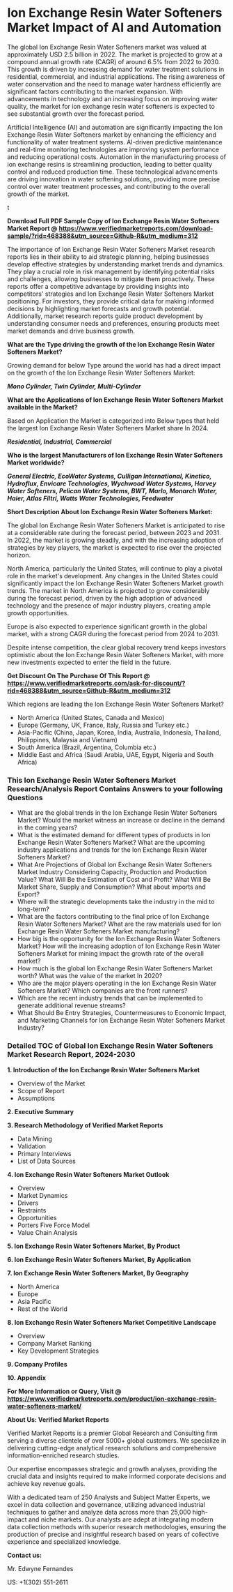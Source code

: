 <meta name="title" content="Global Ion Exchange Resin Water Softeners Market Impact of AI and Automation"><meta name="description" content="The global Ion Exchange Resin Water Softeners market was valued at approximately USD 2.5 billion in 2022. The market is projected to grow at a compound annual growth r"><meta name="title" content="Ion Exchange Resin Water Softeners Market Size, Share, Scope, Trends, Growth, Opportunities, Analysis, Forecast"><h1>Ion Exchange Resin Water Softeners Market Impact of AI and Automation</h1><p>The global Ion Exchange Resin Water Softeners market was valued at approximately USD 2.5 billion in 2022. The market is projected to grow at a compound annual growth rate (CAGR) of around 6.5% from 2022 to 2030. This growth is driven by increasing demand for water treatment solutions in residential, commercial, and industrial applications. The rising awareness of water conservation and the need to manage water hardness efficiently are significant factors contributing to the market expansion. With advancements in technology and an increasing focus on improving water quality, the market for ion exchange resin water softeners is expected to see substantial growth over the forecast period.</p><p>Artificial Intelligence (AI) and automation are significantly impacting the Ion Exchange Resin Water Softeners market by enhancing the efficiency and functionality of water treatment systems. AI-driven predictive maintenance and real-time monitoring technologies are improving system performance and reducing operational costs. Automation in the manufacturing process of ion exchange resins is streamlining production, leading to better quality control and reduced production time. These technological advancements are driving innovation in water softening solutions, providing more precise control over water treatment processes, and contributing to the overall growth of the market.</p>t</p><p id="" class=""><strong>Download Full PDF Sample Copy of Ion Exchange Resin Water Softeners Market Report @ <a href="https://www.verifiedmarketreports.com/download-sample/?rid=468388&utm_source=Github-R&utm_medium=312" target="_blank">https://www.verifiedmarketreports.com/download-sample/?rid=468388&utm_source=Github-R&utm_medium=312</a></strong></p><p>The importance of&nbsp;Ion Exchange Resin Water Softeners Market research reports lies in their ability to aid strategic planning, helping businesses develop effective strategies by understanding market trends and dynamics. They play a crucial role in risk management by identifying potential risks and challenges, allowing businesses to mitigate them proactively. These reports offer a competitive advantage by providing insights into competitors' strategies and Ion Exchange Resin Water Softeners Market positioning. For investors, they provide critical data for making informed decisions by highlighting market forecasts and growth potential. Additionally, market research reports guide product development by understanding consumer needs and preferences, ensuring products meet market demands and drive business growth.</p><p><strong>What are the&nbsp;Type driving the growth of the Ion Exchange Resin Water Softeners Market?</strong></p><p id="" class="">Growing demand for below Type around the world has had a direct impact on the growth of the Ion Exchange Resin Water Softeners Market:</p><em><strong>Mono Cylinder, Twin Cylinder, Multi-Cylinder</strong></em></p><strong>What are the&nbsp;Applications&nbsp;of Ion Exchange Resin Water Softeners Market available in the Market?</strong></p><p id="" class="">Based on Application the Market is categorized into Below types that held the largest Ion Exchange Resin Water Softeners Market share In 2024.</p><em><strong>Residential, Industrial, Commercial</strong></em></p><strong>Who is the largest Manufacturers of Ion Exchange Resin Water Softeners Market worldwide?</strong></p><p><em><strong>General Electric, EcoWater Systems, Culligan International, Kinetico, Hydroflux, Envicare Technologies, Wychwood Water Systems, Harvey Water Softeners, Pelican Water Systems, BWT, Marlo, Monarch Water, Haier, Atlas Filtri, Watts Water Technologies, Feedwater</strong></em></p><p id="" class=""><strong>Short Description About Ion Exchange Resin Water Softeners Market:</strong></p><p>The global Ion Exchange Resin Water Softeners Market is anticipated to rise at a considerable rate during the forecast period, between 2023 and 2031. In 2022, the market is growing steadily, and with the increasing adoption of strategies by key players, the market is expected to rise over the projected horizon.</p><p>North America, particularly the United States, will continue to play a pivotal role in the market's development. Any changes in the United States could significantly impact the Ion Exchange Resin Water Softeners Market growth trends. The market in North America is projected to grow considerably during the forecast period, driven by the high adoption of advanced technology and the presence of major industry players, creating ample growth opportunities.</p><p>Europe is also expected to experience significant growth in the global market, with a strong CAGR during the forecast period from 2024 to 2031.</p><p>Despite intense competition, the clear global recovery trend keeps investors optimistic about the Ion Exchange Resin Water Softeners Market, with more new investments expected to enter the field in the future.</p><p id="" class=""><strong>Get Discount On The Purchase Of This Report @ <a href="https://www.verifiedmarketreports.com/ask-for-discount/?rid=468388&utm_source=Github-R&utm_medium=312" target="_blank">https://www.verifiedmarketreports.com/ask-for-discount/?rid=468388&utm_source=Github-R&utm_medium=312</a></strong></p>Which regions are leading the Ion Exchange Resin Water Softeners Market?</p><ul><li>North America (United States, Canada and Mexico)</li><li>Europe (Germany, UK, France, Italy, Russia and Turkey etc.)</li><li>Asia-Pacific (China, Japan, Korea, India, Australia, Indonesia, Thailand, Philippines, Malaysia and Vietnam)</li><li>South America (Brazil, Argentina, Columbia etc.)</li><li>Middle East and Africa (Saudi Arabia, UAE, Egypt, Nigeria and South Africa)</li></ul><h3 id="" class="">This Ion Exchange Resin Water Softeners Market Research/Analysis Report Contains Answers to your following Questions</h3><ul><li>What are the global trends in the Ion Exchange Resin Water Softeners Market? Would the market witness an increase or decline in the demand in the coming years?</li><li>What is the estimated demand for different types of products in Ion Exchange Resin Water Softeners Market? What are the upcoming industry applications and trends for the Ion Exchange Resin Water Softeners Market?</li><li>What Are Projections of Global Ion Exchange Resin Water Softeners Market Industry Considering Capacity, Production and Production Value? What Will Be the Estimation of Cost and Profit? What Will Be Market Share, Supply and Consumption? What about imports and Export?</li><li>Where will the strategic developments take the industry in the mid to long-term?</li><li>What are the factors contributing to the final price of Ion Exchange Resin Water Softeners Market? What are the raw materials used for Ion Exchange Resin Water Softeners Market manufacturing?</li><li>How big is the opportunity for the Ion Exchange Resin Water Softeners Market? How will the increasing adoption of Ion Exchange Resin Water Softeners Market for mining impact the growth rate of the overall market?</li><li>How much is the global Ion Exchange Resin Water Softeners Market worth? What was the value of the market In 2020?</li><li>Who are the major players operating in the Ion Exchange Resin Water Softeners Market? Which companies are the front runners?</li><li>Which are the recent industry trends that can be implemented to generate additional revenue streams?</li><li>What Should Be Entry Strategies, Countermeasures to Economic Impact, and Marketing Channels for Ion Exchange Resin Water Softeners Market Industry?</li></ul><h3 id="" class="">Detailed TOC of Global Ion Exchange Resin Water Softeners Market Research Report, 2024-2030</h3><p id="" class=""><strong>1. Introduction of the Ion Exchange Resin Water Softeners Market</strong></p><ul><li>Overview of the Market</li><li>Scope of Report</li><li>Assumptions</li></ul><p id="" class=""><strong>2. Executive Summary</strong></p><p id="" class=""><strong>3. Research Methodology of Verified Market Reports</strong></p><ul><li>Data Mining</li><li>Validation</li><li>Primary Interviews</li><li>List of Data Sources</li></ul><p id="" class=""><strong>4. Ion Exchange Resin Water Softeners Market Outlook</strong></p><ul><li>Overview</li><li>Market Dynamics</li><li>Drivers</li><li>Restraints</li><li>Opportunities</li><li>Porters Five Force Model</li><li>Value Chain Analysis</li></ul><p id="" class=""><strong>5. Ion Exchange Resin Water Softeners Market, By Product</strong></p><p id="" class=""><strong>6. Ion Exchange Resin Water Softeners Market, By Application</strong></p><p id="" class=""><strong>7. Ion Exchange Resin Water Softeners Market, By Geography</strong></p><ul><li>North America</li><li>Europe</li><li>Asia Pacific</li><li>Rest of the World</li></ul><p id="" class=""><strong>8. Ion Exchange Resin Water Softeners Market Competitive Landscape</strong></p><ul><li>Overview</li><li>Company Market Ranking</li><li>Key Development Strategies</li></ul><p id="" class=""><strong>9. Company Profiles</strong></p><p id="" class=""><strong>10. Appendix</strong></p><p id="" class=""><strong>For More Information or Query, Visit @ <a href="https://www.verifiedmarketreports.com/product/ion-exchange-resin-water-softeners-market/" target="_blank">https://www.verifiedmarketreports.com/product/ion-exchange-resin-water-softeners-market/</a></strong></p><p id="" class=""><strong>About Us: Verified Market Reports</strong></p><p id="" class="">Verified Market Reports is a premier Global Research and Consulting firm serving a diverse clientele of over 5000+ global customers. We specialize in delivering cutting-edge analytical research solutions and comprehensive information-enriched research studies.</p><p id="" class="">Our expertise encompasses strategic and growth analyses, providing the crucial data and insights required to make informed corporate decisions and achieve key revenue goals.</p><p id="" class="">With a dedicated team of 250 Analysts and Subject Matter Experts, we excel in data collection and governance, utilizing advanced industrial techniques to gather and analyze data across more than 25,000 high-impact and niche markets. Our analysts are adept at integrating modern data collection methods with superior research methodologies, ensuring the production of precise and insightful research based on years of collective experience and specialized knowledge.</p><p id="" class=""><strong>Contact us:</strong></p><p id="" class="">Mr. Edwyne Fernandes</p><p id="" class="">US: +1(302) 551-2611</p>